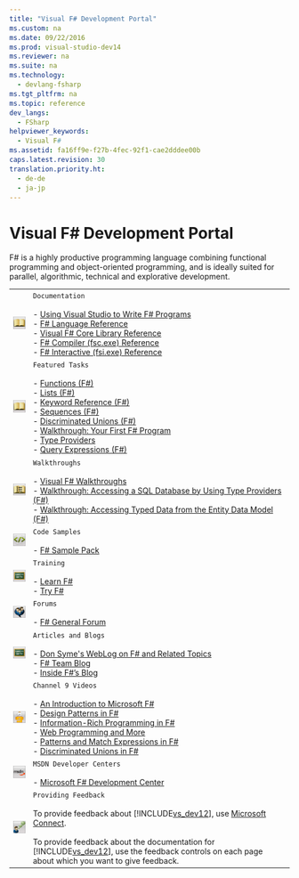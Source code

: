 ```yaml
---
title: "Visual F# Development Portal"
ms.custom: na
ms.date: 09/22/2016
ms.prod: visual-studio-dev14
ms.reviewer: na
ms.suite: na
ms.technology: 
  - devlang-fsharp
ms.tgt_pltfrm: na
ms.topic: reference
dev_langs: 
  - FSharp
helpviewer_keywords: 
  - Visual F#
ms.assetid: fa16ff9e-f27b-4fec-92f1-cae2dddee00b
caps.latest.revision: 30
translation.priority.ht: 
  - de-de
  - ja-jp
---
```

# Visual F# Development Portal
F# is a highly productive programming language combining functional programming and object-oriented programming, and is ideally suited for parallel, algorithmic, technical and explorative development.  
  
|||  
|-|-|  
|![Documentation](../vs140/media/vs_icon_documentation.gif "VS_Icon_Documentation")|`Documentation`<br /><br /> -   [Using Visual Studio to Write F# Programs](../vs140/using-visual-studio-to-write-fsharp-programs.md)<br />-   [F# Language Reference](../vs140/fsharp-language-reference.md)<br />-   [Visual F# Core Library Reference](../vs140/fsharp-core-library-reference.md)<br />-   [F# Compiler (fsc.exe) Reference](../vs140/fsharp-compiler--fsc.exe--reference.md)<br />-   [F# Interactive (fsi.exe) Reference](../vs140/fsharp-interactive--fsi.exe--reference.md)|  
|![Documentation](../vs140/media/vs_icon_documentation.gif "VS_Icon_Documentation")|`Featured Tasks`<br /><br /> -   [Functions (F#)](../vs140/functions--fsharp-.md)<br />-   [Lists (F#)](../vs140/lists--fsharp-.md)<br />-   [Keyword Reference (F#)](../vs140/keyword-reference--fsharp-.md)<br />-   [Sequences (F#)](../vs140/sequences--fsharp-.md)<br />-   [Discriminated Unions (F#)](../vs140/discriminated-unions--fsharp-.md)<br />-   [Walkthrough: Your First F# Program](../vs140/walkthrough--your-first-fsharp-program.md)<br />-   [Type Providers](../vs140/type-providers.md)<br />-   [Query Expressions (F#)](../vs140/query-expressions--fsharp-.md)|  
|![Walkthroughs](../vs140/media/vs_icon_walkthroughs.gif "VS_Icon_Walkthroughs")|`Walkthroughs`<br /><br /> -   [Visual F# Walkthroughs](../vs140/visual-fsharp-samples-and-walkthroughs.md)<br />-   [Walkthrough: Accessing a SQL Database by Using Type Providers (F#)](../vs140/walkthrough--accessing-a-sql-database-by-using-type-providers--fsharp-.md)<br />-   [Walkthrough: Accessing Typed Data from the Entity Data Model (F#)](../vs140/walkthrough--accessing-a-sql-database-by-using-type-providers-and-entities--fsharp-.md)|  
|![Code Samples](../vs140/media/vs_icon_codesamples.gif "VS_icon_CodeSamples")|`Code Samples`<br /><br /> -   [F# Sample Pack](http://go.microsoft.com/fwlink/?LinkId=254878)|  
|![Training](../vs140/media/vs_icon_training.gif "VS_Icon_Training")|`Training`<br /><br /> -   [Learn F#](http://go.microsoft.com/fwlink/?LinkId=254879)<br />-   [Try F#](http://www.tryfsharp.org)|  
|![Forums](../vs140/media/vs_icon_forums.gif "VS_Icon_Forums")|`Forums`<br /><br /> -   [F# General Forum](http://go.microsoft.com/fwlink/?LinkId=248225)|  
|![Training](../vs140/media/vs_icon_training.gif "VS_Icon_Training")|`Articles and Blogs`<br /><br /> -   [Don Syme's WebLog on F# and Related Topics](http://go.microsoft.com/fwlink/?LinkId=254882)<br />-   [F# Team Blog](http://go.microsoft.com/fwlink/?LinkId=254880)<br />-   [Inside F#’s Blog](http://go.microsoft.com/fwlink/?LinkId=254883)|  
|![Channel 9 Videos](../vs140/media/vs_icon_channel9videos.gif "VS_icon_Channel9Videos")|`Channel 9 Videos`<br /><br /> -   [An Introduction to Microsoft F#](http://go.microsoft.com/fwlink/?LinkId=254884)<br />-   [Design Patterns in F#](http://go.microsoft.com/fwlink/?LinkId=254885)<br />-   [Information-Rich Programming in F#](http://go.microsoft.com/fwlink/?LinkId=254886)<br />-   [Web Programming and More](http://go.microsoft.com/fwlink/?LinkId=254887)<br />-   [Patterns and Match Expressions in F#](http://go.microsoft.com/fwlink/?LinkId=254889)<br />-   [Discriminated Unions in F#](http://go.microsoft.com/fwlink/?LinkId=254890)|  
|![MSDN Developer Center](../vs140/media/vs_icon_msdndevcenter.gif "VS_Icon_MSDNDevCenter")|`MSDN Developer Centers`<br /><br /> -   [Microsoft F# Development Center](http://go.microsoft.com/fwlink/?LinkId=254891)|  
|![Providing Feedback](../vs140/media/vs_icon_feedback.gif "VS_Icon_Feedback")|`Providing Feedback`<br /><br /> To provide feedback about [!INCLUDE[vs_dev12](../vs140/includes/vs_dev12_md.md)], use [Microsoft Connect](http://go.microsoft.com/fwlink/?LinkID=150463).<br /><br /> To provide feedback about the documentation for [!INCLUDE[vs_dev12](../vs140/includes/vs_dev12_md.md)], use the feedback controls on each page about which you want to give feedback.|